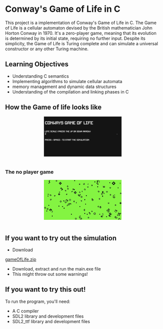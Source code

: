 # Conway's Game of Life in C 

This project is a implementation of Conway's Game of Life in C. The Game of Life is a cellular automaton devised by the British mathematician John Horton Conway in 1970. It's a zero-player game, meaning that its evolution is determined by its initial state, requiring no further input. Despite its simplicity, the Game of Life is Turing complete and can simulate a universal constructor or any other Turing machine.

## Learning Objectives
- Understanding C semantics
- Implementing algorithms to simulate cellular automata
- memory management and dynamic data structures
- Understanding of the compilation and linking phases in C

## How the Game of life looks like
<div style="display:flex; justify-content:center">
    <img src= "assets/readme/menu.gif" alt="Game of life Options screen"style="width:50%">
</div>
<br>

### The no player game
<div style="display:flex; justify-content:center">
    <img src= "assets/readme/Game of life.gif" alt="Game of life simulation screen image" style="width:50%">
</div>
<br>

## If you want to try out the simulation 
- Download 
<a href="assets/readme/gameOfLife.zip" download>
   gameOfLife.zip
</a>

- Download, extract and run the main.exe file 
- This might throw out some warnings! 

## If you want to try this out!
To run the program, you'll need: 
- A C compiler
- SDL2 library and development files
- SDL2_ttf library and development files


